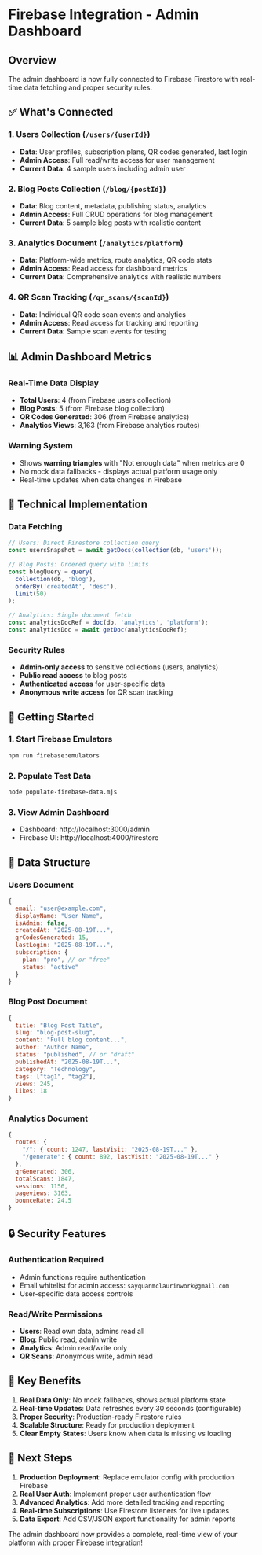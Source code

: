 # Firebase Integration - Admin Dashboard

## Overview

The admin dashboard is now fully connected to Firebase Firestore with real-time data fetching and proper security rules.

## ✅ What's Connected

### 1. **Users Collection** (`/users/{userId}`)

- **Data**: User profiles, subscription plans, QR codes generated, last login
- **Admin Access**: Full read/write access for user management
- **Current Data**: 4 sample users including admin user

### 2. **Blog Posts Collection** (`/blog/{postId}`)

- **Data**: Blog content, metadata, publishing status, analytics
- **Admin Access**: Full CRUD operations for blog management
- **Current Data**: 5 sample blog posts with realistic content

### 3. **Analytics Document** (`/analytics/platform`)

- **Data**: Platform-wide metrics, route analytics, QR code stats
- **Admin Access**: Read access for dashboard metrics
- **Current Data**: Comprehensive analytics with realistic numbers

### 4. **QR Scan Tracking** (`/qr_scans/{scanId}`)

- **Data**: Individual QR code scan events and analytics
- **Admin Access**: Read access for tracking and reporting
- **Current Data**: Sample scan events for testing

## 📊 Admin Dashboard Metrics

### Real-Time Data Display

- **Total Users**: 4 (from Firebase users collection)
- **Blog Posts**: 5 (from Firebase blog collection)
- **QR Codes Generated**: 306 (from Firebase analytics)
- **Analytics Views**: 3,163 (from Firebase analytics routes)

### Warning System

- Shows **warning triangles** with "Not enough data" when metrics are 0
- No mock data fallbacks - displays actual platform usage only
- Real-time updates when data changes in Firebase

## 🔧 Technical Implementation

### Data Fetching

```typescript
// Users: Direct Firestore collection query
const usersSnapshot = await getDocs(collection(db, 'users'));

// Blog Posts: Ordered query with limits
const blogQuery = query(
  collection(db, 'blog'),
  orderBy('createdAt', 'desc'),
  limit(50)
);

// Analytics: Single document fetch
const analyticsDocRef = doc(db, 'analytics', 'platform');
const analyticsDoc = await getDoc(analyticsDocRef);
```

### Security Rules

- **Admin-only access** to sensitive collections (users, analytics)
- **Public read access** to blog posts
- **Authenticated access** for user-specific data
- **Anonymous write access** for QR scan tracking

## 🚀 Getting Started

### 1. Start Firebase Emulators

```bash
npm run firebase:emulators
```

### 2. Populate Test Data

```bash
node populate-firebase-data.mjs
```

### 3. View Admin Dashboard

- Dashboard: http://localhost:3000/admin
- Firebase UI: http://localhost:4000/firestore

## 📁 Data Structure

### Users Document

```javascript
{
  email: "user@example.com",
  displayName: "User Name",
  isAdmin: false,
  createdAt: "2025-08-19T...",
  qrCodesGenerated: 15,
  lastLogin: "2025-08-19T...",
  subscription: {
    plan: "pro", // or "free"
    status: "active"
  }
}
```

### Blog Post Document

```javascript
{
  title: "Blog Post Title",
  slug: "blog-post-slug",
  content: "Full blog content...",
  author: "Author Name",
  status: "published", // or "draft"
  publishedAt: "2025-08-19T...",
  category: "Technology",
  tags: ["tag1", "tag2"],
  views: 245,
  likes: 18
}
```

### Analytics Document

```javascript
{
  routes: {
    "/": { count: 1247, lastVisit: "2025-08-19T..." },
    "/generate": { count: 892, lastVisit: "2025-08-19T..." }
  },
  qrGenerated: 306,
  totalScans: 1847,
  sessions: 1156,
  pageviews: 3163,
  bounceRate: 24.5
}
```

## 🔒 Security Features

### Authentication Required

- Admin functions require authentication
- Email whitelist for admin access: `sayquanmclaurinwork@gmail.com`
- User-specific data access controls

### Read/Write Permissions

- **Users**: Read own data, admins read all
- **Blog**: Public read, admin write
- **Analytics**: Admin read/write only
- **QR Scans**: Anonymous write, admin read

## 🌟 Key Benefits

1. **Real Data Only**: No mock fallbacks, shows actual platform state
2. **Real-time Updates**: Data refreshes every 30 seconds (configurable)
3. **Proper Security**: Production-ready Firestore rules
4. **Scalable Structure**: Ready for production deployment
5. **Clear Empty States**: Users know when data is missing vs loading

## 🔄 Next Steps

1. **Production Deployment**: Replace emulator config with production Firebase
2. **Real User Auth**: Implement proper user authentication flow
3. **Advanced Analytics**: Add more detailed tracking and reporting
4. **Real-time Subscriptions**: Use Firestore listeners for live updates
5. **Data Export**: Add CSV/JSON export functionality for admin reports

The admin dashboard now provides a complete, real-time view of your platform with proper Firebase integration!
